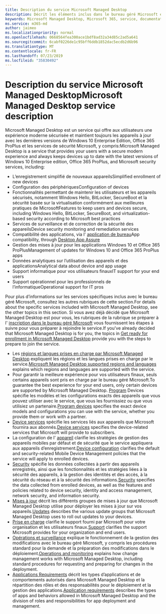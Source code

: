 ```yaml
---
title: Description du service Microsoft Managed Desktop
description: Décrit les éléments inclus dans le bureau géré Microsoft en tant que service
keywords: Microsoft Managed Desktop, Microsoft 365, service, documentation
ms.service: m365-md
author: jaimeo
ms.localizationpriority: normal
ms.openlocfilehash: 0668564fea300ace1bdf8ad32a34d85c2ad5a641
ms.sourcegitcommit: 6cabf0226de1c95bff6ddb1852dac5ecdb2d6b96
ms.translationtype: MT
ms.contentlocale: fr-FR
ms.lasthandoff: 07/23/2019
ms.locfileid: "35830492"
---
```

# <a name="microsoft-managed-desktop-service-description"></a><span data-ttu-id="fb3ce-104">Description du service Microsoft Managed Desktop</span><span class="sxs-lookup"><span data-stu-id="fb3ce-104">Microsoft Managed Desktop service description</span></span>

<span data-ttu-id="fb3ce-105">Microsoft Managed Desktop est un service qui offre aux utilisateurs une expérience moderne sécurisée et maintient toujours les appareils à jour avec les dernières versions de Windows 10 Enterprise Edition, Office 365 ProPlus et les services de sécurité Microsoft, y compris:</span><span class="sxs-lookup"><span data-stu-id="fb3ce-105">Microsoft Managed Desktop is a service that provides your users with a secure modern experience and always keeps devices up to date with the latest versions of Windows 10 Enterprise edition, Office 365 ProPlus, and Microsoft security services, including:</span></span>

- <span data-ttu-id="fb3ce-106">L’enregistrement simplifié de nouveaux appareils</span><span class="sxs-lookup"><span data-stu-id="fb3ce-106">Simplified enrollment of new devices</span></span>
- <span data-ttu-id="fb3ce-107">Configuration des périphériques</span><span class="sxs-lookup"><span data-stu-id="fb3ce-107">Configuration of devices</span></span>
- <span data-ttu-id="fb3ce-108">Fonctionnalités permettant de maintenir les utilisateurs et les appareils sécurisés, notamment Windows Hello, BitLocker, SecureBoot et la sécurité basée sur la virtualisation conformément aux meilleures pratiques de Microsoft</span><span class="sxs-lookup"><span data-stu-id="fb3ce-108">Features to keep users and devices secure, including Windows Hello, BitLocker, SecureBoot, and virtualization-based security according to Microsoft best practices</span></span>
- <span data-ttu-id="fb3ce-109">Services de surveillance et de correction de la sécurité des appareils</span><span class="sxs-lookup"><span data-stu-id="fb3ce-109">Device security monitoring and remediation services</span></span>
- <span data-ttu-id="fb3ce-110">Compatibilité des applications, via l' [application de bureau](https://docs.microsoft.com/fasttrack/win-10-desktop-app-assure)</span><span class="sxs-lookup"><span data-stu-id="fb3ce-110">App compatibility, through [Desktop App Assure](https://docs.microsoft.com/fasttrack/win-10-desktop-app-assure)</span></span>
- <span data-ttu-id="fb3ce-111">Gestion des mises à jour pour les applications Windows 10 et Office 365 ProPlus</span><span class="sxs-lookup"><span data-stu-id="fb3ce-111">Management of updates for Windows 10 and Office 365 ProPlus apps</span></span>
- <span data-ttu-id="fb3ce-112">Données analytiques sur l’utilisation des appareils et des applications</span><span class="sxs-lookup"><span data-stu-id="fb3ce-112">Analytical data about device and app usage</span></span>
- <span data-ttu-id="fb3ce-113">Support informatique pour vos utilisateurs finaux</span><span class="sxs-lookup"><span data-stu-id="fb3ce-113">IT support for your end users</span></span>
- <span data-ttu-id="fb3ce-114">Support opérationnel pour les professionnels de l’informatique</span><span class="sxs-lookup"><span data-stu-id="fb3ce-114">Operational support for IT pros</span></span>

<span data-ttu-id="fb3ce-115">Pour plus d’informations sur les services spécifiques inclus avec le bureau géré Microsoft, consultez les autres rubriques de cette section.</span><span class="sxs-lookup"><span data-stu-id="fb3ce-115">For details about the specific services included with Microsoft Managed Desktop, see the other topics in this section.</span></span> <span data-ttu-id="fb3ce-116">Si vous avez déjà décidé que Microsoft Managed Desktop est pour vous, les rubriques de la rubrique se préparer à l' [inscription dans le bureau géré Microsoft](https://docs.microsoft.com/microsoft-365/managed-desktop/get-ready/) vous fournissent les étapes à suivre pour vous préparer à rejoindre le service.</span><span class="sxs-lookup"><span data-stu-id="fb3ce-116">If you've already decided that Microsoft Managed Desktop is for you, the topics in [Get ready for enrollment in Microsoft Managed Desktop](https://docs.microsoft.com/microsoft-365/managed-desktop/get-ready/) provide you with the steps to prepare to join the service.</span></span>

- <span data-ttu-id="fb3ce-117">Les [régions et langues prises en charge par Microsoft Managed Desktop](regions-languages.md) expliquent les régions et les langues prises en charge par le service.</span><span class="sxs-lookup"><span data-stu-id="fb3ce-117">[Microsoft Managed Desktop supported regions and languages](regions-languages.md) explains which regions and languages are supported with the service.</span></span>
- <span data-ttu-id="fb3ce-118">Pour garantir la meilleure expérience pour vos utilisateurs finaux, seuls certains appareils sont pris en charge par le bureau géré Microsoft.</span><span class="sxs-lookup"><span data-stu-id="fb3ce-118">To guarantee the best experience for your end users, only certain devices are supported by Microsoft Managed Desktop.</span></span> <span data-ttu-id="fb3ce-119">[Program](device-list.md) Devices spécifie les modèles et les configurations exacts des appareils que vous pouvez utiliser avec le service, que vous les fournissiez ou que vous utilisiez un partenaire.</span><span class="sxs-lookup"><span data-stu-id="fb3ce-119">[Program devices](device-list.md) specifies the exact device models and configurations you can use with the service, whether you provide them or work with a partner.</span></span>
- <span data-ttu-id="fb3ce-120">[Device services](device-services.md) spécifie les services liés aux appareils que Microsoft fournira aux abonnés.</span><span class="sxs-lookup"><span data-stu-id="fb3ce-120">[Device services](device-services.md) specifies the device-related services that Microsoft will provide to subscribers.</span></span>
- <span data-ttu-id="fb3ce-121">La configuration de l' [appareil](device-policies.md) clarifie les stratégies de gestion des appareils mobiles par défaut et de sécurité que le service appliquera aux appareils d’enregistrement.</span><span class="sxs-lookup"><span data-stu-id="fb3ce-121">[Device configuration](device-policies.md) clarifies the default and security-related Mobile Device Management policies that the service will apply to enrolled devices.</span></span>
- <span data-ttu-id="fb3ce-122">[Security](security.md) spécifie les données collectées à partir des appareils enregistrés, ainsi que les fonctionnalités et les stratégies liées à la sécurité des appareils, à la gestion des identités et des accès, à la sécurité du réseau et à la sécurité des informations.</span><span class="sxs-lookup"><span data-stu-id="fb3ce-122">[Security](security.md) specifies the data collected from enrolled devices, as well as the features and policies related to device security, identity and access management, network security, and information security.</span></span>
- <span data-ttu-id="fb3ce-123">[Mises à jour](updates.md) décrit les différents groupes de mises à jour que Microsoft Managed Desktop utilise pour déployer les mises à jour sur vos appareils.</span><span class="sxs-lookup"><span data-stu-id="fb3ce-123">[Updates](updates.md) describes the various update groups that Microsoft Managed Desktop uses to roll out updates to your devices.</span></span>
- <span data-ttu-id="fb3ce-124">[Prise en charge](support.md) clarifie le support fourni par Microsoft pour votre organisation et les utilisateurs finaux.</span><span class="sxs-lookup"><span data-stu-id="fb3ce-124">[Support](support.md) clarifies the support Microsoft provides for your organization and end users.</span></span>
- <span data-ttu-id="fb3ce-125">[Opérations et surveillance](operations-and-monitoring.md) explique le fonctionnement de la gestion des modifications avec le bureau géré Microsoft, y compris les procédures standard pour la demande et la préparation des modifications dans le déploiement.</span><span class="sxs-lookup"><span data-stu-id="fb3ce-125">[Operations and monitoring](operations-and-monitoring.md) explains how change management works with Microsoft Managed Desktop, including standard procedures for requesting and preparing for changes in the deployment.</span></span>
- <span data-ttu-id="fb3ce-126">[Applications Requirements](mmd-app-requirements.md) décrit les types d’applications et de comportements autorisés dans Microsoft Managed Desktop et la répartition des rôles et des responsabilités pour le déploiement et la gestion des applications.</span><span class="sxs-lookup"><span data-stu-id="fb3ce-126">[Application requirements](mmd-app-requirements.md) describes the types of apps and behaviors allowed in Microsoft Managed Desktop and the division of roles and responsibilities for app deployment and management.</span></span>
